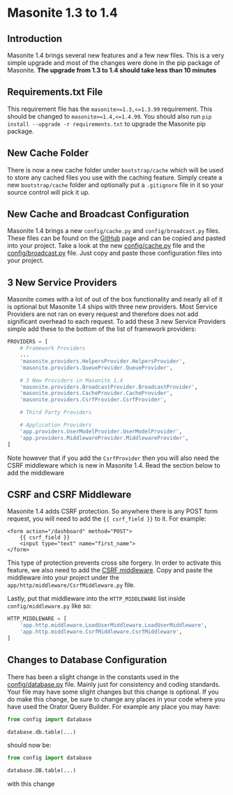 # Masonite 1.3 to 1.4

## Introduction

Masonite 1.4 brings several new features and a few new files. This is a very simple upgrade and most of the changes were done in the pip package of Masonite. **The upgrade from 1.3 to 1.4 should take less than 10 minutes**

## Requirements.txt File

This requirement file has the `masonite>=1.3,<=1.3.99` requirement. This should be changed to `masonite>=1.4,<=1.4.99`. You should also run `pip install --upgrade -r requirements.txt` to upgrade the Masonite pip package.

## New Cache Folder

There is now a new cache folder under `bootstrap/cache` which will be used to store any cached files you use with the caching feature. Simply create a new `bootstrap/cache` folder and optionally put a `.gitignore` file in it so your source control will pick it up.

## New Cache and Broadcast Configuration

Masonite 1.4 brings a new `config/cache.py` and `config/broadcast.py` files. These files can be found on the [GitHub](https://github.com/MasoniteFramework/masonite) page and can be copied and pasted into your project. Take a look at the new [config/cache.py](https://github.com/MasoniteFramework/masonite/blob/v1.4/config/cache.py) file and the [config/broadcast.py](https://github.com/MasoniteFramework/masonite/blob/v1.4/config/broadcast.py) file. Just copy and paste those configuration files into your project.

## 3 New Service Providers

Masonite comes with a lot of out of the box functionality and nearly all of it is optional but Masonite 1.4 ships with three new providers. Most Service Providers are not ran on every request and therefore does not add significant overhead to each request. To add these 3 new Service Providers simple add these to the bottom of the list of framework providers:

```python
PROVIDERS = [
    # Framework Providers
    ...
    'masonite.providers.HelpersProvider.HelpersProvider',
    'masonite.providers.QueueProvider.QueueProvider',

    # 3 New Providers in Masonite 1.4
    'masonite.providers.BroadcastProvider.BroadcastProvider',
    'masonite.providers.CacheProvider.CacheProvider',
    'masonite.providers.CsrfProvider.CsrfProvider',

    # Third Party Providers

    # Application Providers
    'app.providers.UserModelProvider.UserModelProvider',
    'app.providers.MiddlewareProvider.MiddlewareProvider',
]
```

Note however that if you add the `CsrfProvider` then you will also need the CSRF middleware which is new in Masonite 1.4. Read the section below to add the middleware

## CSRF and CSRF Middleware

Masonite 1.4 adds CSRF protection. So anywhere there is any POST form request, you will need to add the `{{ csrf_field }}` to it. For example:

```markup
<form action="/dashboard" method="POST">
    {{ csrf_field }}
    <input type="text" name="first_name">
</form>
```

This type of protection prevents cross site forgery. In order to activate this feature, we also need to add the [CSRF middleware](https://github.com/MasoniteFramework/masonite/blob/master/app/http/middleware/CsrfMiddleware.py). Copy and paste the middleware into your project under the `app/http/middleware/CsrfMiddleware.py` file.

Lastly, put that middleware into the `HTTP_MIDDLEWARE` list inside `config/middleware.py` like so:

```python
HTTP_MIDDLEWARE = [
    'app.http.middleware.LoadUserMiddleware.LoadUserMiddleware',
    'app.http.middleware.CsrfMiddleware.CsrfMiddleware',
]
```

## Changes to Database Configuration

There has been a slight change in the constants used in the [config/database.py](https://github.com/MasoniteFramework/masonite/blob/master/config/database.py) file. Mainly just for consistency and coding standards. Your file may have some slight changes but this change is optional. If you do make this change, be sure to change any places in your code where you have used the Orator Query Builder. For example any place you may have:

```python
from config import database

database.db.table(...)
```

should now be:

```python
from config import database

database.DB.table(...)
```

with this change

